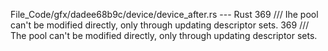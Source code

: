 File_Code/gfx/dadee68b9c/device/device_after.rs --- Rust
369     /// Ihe pool can't be modified directly, only through updating descriptor sets.                                                                      369     /// The pool can't be modified directly, only through updating descriptor sets.

